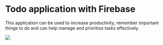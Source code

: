 # Todo application with Firebase

This application can be used to increase productivity, remember important things to do and can help manage and prioritize tasks effectively.

![](https://github.com/cjp-engr/cj-flutter-todo-app-w-firebase/blob/main/todo-app.gif)
